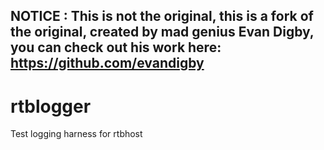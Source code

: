 ## NOTICE : This is not the original, this is a fork of the original, created by mad genius Evan Digby, you can check out his work here: https://github.com/evandigby

# rtblogger
Test logging harness for rtbhost
